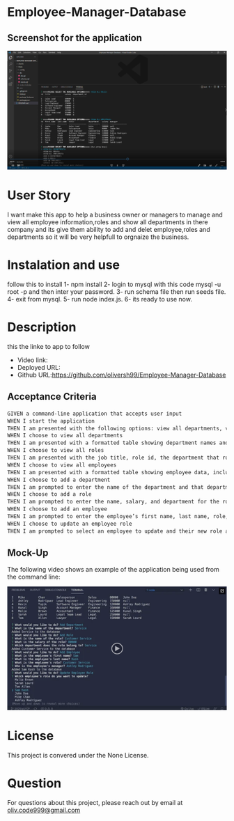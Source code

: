 # Employee-Manager-Database

## Screenshot for the application

![Screenshot](./Assets/screenshot.png)

# User Story
I want make this app to help a business owner or managers to manage and view all employee information,roles and show all departments in there company and its give them ability to add and delet employee,roles and departments so it will be very helpfull to orgnaize the business.

# Instalation and use
follow this to install 
1- npm install
2- login to mysql with this code mysql -u root -p and then inter your password.
3- run schema file then run seeds file.
4- exit from mysql.
5- run node index.js.
6- its ready to use now.




# Description
this the linke to app to follow 
- Video link:
- Deployed URL:
- Github URL:https://github.com/oliversh99/Employee-Manager-Database

## Acceptance Criteria

```md
GIVEN a command-line application that accepts user input
WHEN I start the application
THEN I am presented with the following options: view all departments, view all roles, view all employees, add a department, add a role, add an employee, and update an employee role
WHEN I choose to view all departments
THEN I am presented with a formatted table showing department names and department ids
WHEN I choose to view all roles
THEN I am presented with the job title, role id, the department that role belongs to, and the salary for that role
WHEN I choose to view all employees
THEN I am presented with a formatted table showing employee data, including employee ids, first names, last names, job titles, departments, salaries, and managers that the employees report to
WHEN I choose to add a department
THEN I am prompted to enter the name of the department and that department is added to the database
WHEN I choose to add a role
THEN I am prompted to enter the name, salary, and department for the role and that role is added to the database
WHEN I choose to add an employee
THEN I am prompted to enter the employee’s first name, last name, role, and manager, and that employee is added to the database
WHEN I choose to update an employee role
THEN I am prompted to select an employee to update and their new role and this information is updated in the database 
```

## Mock-Up

The following video shows an example of the application being used from the command line:

[![A video thumbnail shows the command-line employee management application with a play button overlaying the view.](./Assets/12-sql-homework-video-thumbnail.png)](https://2u-20.wistia.com/medias/2lnle7xnpk)

# License
This project is convered under the None License.

# Question
For questions about this project, please reach out by email at oliv.code999@gmail.com
